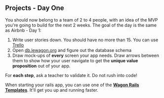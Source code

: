 ## Projects - Day One

You should now belong to a team of 2 to 4 people, with an idea of the MVP you're going
to build for the next 2 weeks. The goal of the day is the same as Airbnb - Day 1:

1. Write user stories down. You should have no more than 15. You can use [Trello](http://trello.com)
1. Open [db.lewagon.org](http://db.lewagon.org) and figure out the database schema
1. Draw mock-ups of **every** screen your app needs. Draw arrows between them to show how your user navigate to get the **unique value proposition** out of your app.

For **each step**, ask a teacher to validate it. Do not rush into code!

When starting your rails app, you can use one of the [**Wagon Rails Templates**](https://github.com/lewagon/rails-templates). It'll get you up and running faster.
